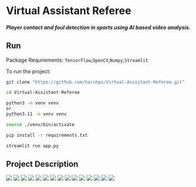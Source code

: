
# Virtual Assistant Referee
##### Player contact and foul detection in sports using AI based video analysis.

## Run

Package Requirements: `TensorFlow`,`OpenCV`,`Numpy`,`Streamlit`

To run the project:

```bash
git clone "https://github.com/harshpx/Virtual-Assistant-Referee.git"

cd Virtual-Assistant-Referee

python3 -m venv venv
or
python3.11 -m venv venv

source ./venv/bin/activate

pip install -r requirements.txt

streamlit run app.py
```
## Project Description
<img src="./Extras/2.jpg">
<img src="./Extras/3.jpg">
<img src="./Extras/4.jpg">
<img src="./Extras/5.jpg">
<img src="./Extras/6.jpg">
<img src="./Extras/7.jpg">
<img src="./Extras/8.jpg">
<img src="./Extras/9.jpg">
<img src="./Extras/10.jpg">
<img src="./Extras/11.jpg">
<img src="./Extras/12.jpg">
<img src="./Extras/13.jpg">
<img src="./Extras/14.jpg">
<img src="./Extras/15.jpg">
<img src="./Extras/16.jpg">
